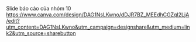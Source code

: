 Slide báo cáo của nhóm 10 https://www.canva.com/design/DAG1NsLKwno/dDJR7BZ_MEEdhCGZqI2LjA/edit?utm_content=DAG1NsLKwno&utm_campaign=designshare&utm_medium=link2&utm_source=sharebutton
